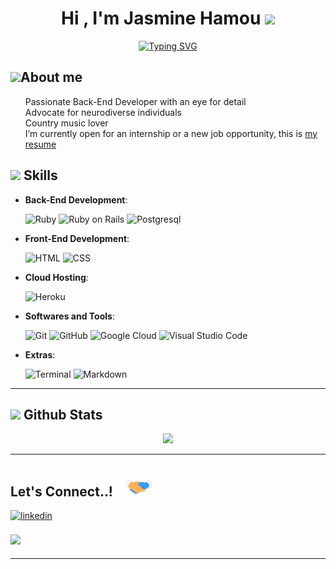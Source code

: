 <h1 align="center"><b>Hi , I'm Jasmine Hamou </b><img src="https://media.giphy.com/media/hvRJCLFzcasrR4ia7z/giphy.gif" width="35"></h1>

<p align="center">
	<a href="https://git.io/typing-svg"><img src="https://readme-typing-svg.herokuapp.com?font=Roboto+Condensed&pause=1000&color=F74533&center=true&vCenter=true&width=435&lines=Back-End+Developer;Life-Long+Learner;Turing+Student;Organization+Guru" alt="Typing SVG" /></a>
</p>
	
## <img src="https://media.giphy.com/media/Lpu8WcJD6xGxws7Rxg/giphy.gif" width="45"><b>About me</b>

<ul style="list-style: none;font-size:26">
	<li> Passionate Back-End Developer with an eye for detail</li>
	<li> Advocate for neurodiverse individuals</li>
	<li> Country music lover</li>
	<li> I’m currently open for an internship or a new job opportunity, this is <a href="https://github.com/hamouj/image_repo/files/11346562/BE_J_Hamou_Resume.pdf">my resume</a></li>
</ul>

## <img src="https://media2.giphy.com/media/QssGEmpkyEOhBCb7e1/giphy.gif?cid=ecf05e47a0n3gi1bfqntqmob8g9aid1oyj2wr3ds3mg700bl&rid=giphy.gif" width ="25"><b> Skills</b>

<p align="center">

- **Back-End Development**:
    
    ![Ruby](https://img.shields.io/badge/Ruby-CC342D?style=for-the-badge&logo=ruby&logoColor=white)
    ![Ruby on Rails](https://img.shields.io/badge/Ruby_on_Rails-CC0000?style=for-the-badge&logo=ruby-on-rails&logoColor=white)
    ![Postgresql](https://img.shields.io/badge/PostgreSQL-316192?style=for-the-badge&logo=postgresql&logoColor=white)

    
- **Front-End Development**:

   ![HTML](https://img.shields.io/badge/HTML-239120?style=for-the-badge&logo=html5&logoColor=white)
   ![CSS](https://img.shields.io/badge/CSS-239120?&style=for-the-badge&logo=css3&logoColor=white)


- **Cloud Hosting**:

    ![Heroku](https://img.shields.io/badge/Heroku-430098?style=for-the-badge&logo=heroku&logoColor=white)
    

- **Softwares and Tools**:

    ![Git](https://img.shields.io/badge/git-%23F05033.svg?style=for-the-badge&logo=git&logoColor=white)
    ![GitHub](https://img.shields.io/badge/github-%23121011.svg?style=for-the-badge&logo=github&logoColor=white)
    ![Google Cloud](https://img.shields.io/badge/Google_Cloud-4285F4?style=for-the-badge&logo=google-cloud&logoColor=white)
    ![Visual Studio Code](https://img.shields.io/badge/Visual%20Studio%20Code-0078d7.svg?style=for-the-badge&logo=visual-studio-code&logoColor=white)


- **Extras**:

    ![Terminal](https://img.shields.io/badge/Terminal-%23054020?style=for-the-badge&logo=gnu-bash&logoColor=white)
    ![Markdown](https://img.shields.io/badge/markdown-%23000000.svg?style=for-the-badge&logo=markdown&logoColor=white)   


</p>

-----

## <img src="https://media.giphy.com/media/iY8CRBdQXODJSCERIr/giphy.gif" width="35"><b> Github Stats </b>

<div align="center">
<img src="https://github-readme-stats.vercel.app/api?username=hamouj&show_icons=true&theme=radical">

</div>

-----

## <b> Let's Connect..!</b><img src="https://github.com/0xAbdulKhalid/0xAbdulKhalid/raw/main/assets/mdImages/handshake.gif" width ="80">
<div align='left'>

<a href="https://www.linkedin.com/in/jasmine-hamou/" target="_blank">
<img src="https://img.shields.io/badge/LinkedIn-0077B5?style=for-the-badge&logo=linkedin&logoColor=white" alt=linkedin style="margin-bottom: 5px;"/>
</a>

<br>
<br>


<a href="mailto:jasmine.mahabadi@gmail.com" target="_blank">
<img src="https://img.shields.io/badge/Gmail-D14836?style=for-the-badge&logo=gmail&logoColor=white" t=mail style="margin-bottom: 5px;" />
</a>

</div>

---

<br>
